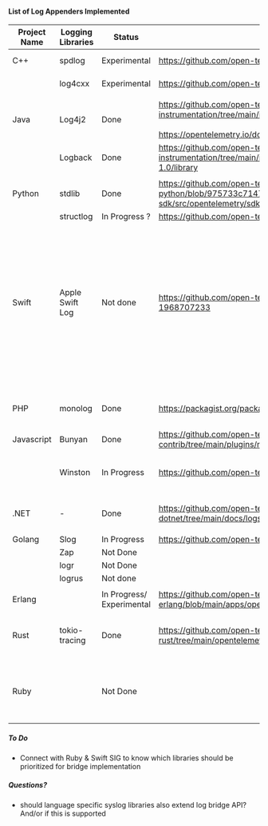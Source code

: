 

#### List of Log Appenders Implemented

| **Project Name** | **Logging Libraries** | **Status**                | **Docs/Implementation**                                                                                                                                                                                               | Note                                                                                                                                      |
| ---------------- | --------------------- | ------------------------- | --------------------------------------------------------------------------------------------------------------------------------------------------------------------------------------------------------------------- | ----------------------------------------------------------------------------------------------------------------------------------------- |
| C++              | spdlog                | Experimental              | https://github.com/open-telemetry/opentelemetry-cpp-contrib/pull/357                                                                                                                                                  | under contrib repo                                                                                                                        |
|                  | log4cxx               | Experimental              | https://github.com/open-telemetry/opentelemetry-cpp-contrib/pull/356                                                                                                                                                  | under contrib repo                                                                                                                        |
|                  |                       |                           |                                                                                                                                                                                                                       |                                                                                                                                           |
| Java             | Log4j2                | Done                      | https://github.com/open-telemetry/opentelemetry-java-instrumentation/tree/main/instrumentation/log4j/log4j-appender-2.17/library /<br><br>https://opentelemetry.io/docs/languages/java/instrumentation/#log-appenders | as part of stable release                                                                                                                 |
|                  | Logback<br>           | Done                      | https://github.com/open-telemetry/opentelemetry-java-instrumentation/tree/main/instrumentation/logback/logback-appender-1.0/library                                                                                   | as part of stable release                                                                                                                 |
|                  |                       |                           |                                                                                                                                                                                                                       |                                                                                                                                           |
| Python           | stdlib                | Done                      | https://github.com/open-telemetry/opentelemetry-python/blob/975733c71473cddddd0859c6fcbd2b02405f7e12/opentelemetry-sdk/src/opentelemetry/sdk/_logs/_internal/__init__.py                                              | as part of stable release                                                                                                                 |
|                  | structlog             | In Progress ?             | https://github.com/open-telemetry/opentelemetry-python/issues/2993                                                                                                                                                    |                                                                                                                                           |
|                  |                       |                           |                                                                                                                                                                                                                       |                                                                                                                                           |
| Swift            | Apple Swift Log       | Not done                  | https://github.com/open-telemetry/community/issues/1865#issuecomment-1968707233                                                                                                                                       | The community is interested in a contribution here.<br>From conversation from otel-swift community, Apple Swift log should be prioritized |
| <br>             |                       |                           |                                                                                                                                                                                                                       |                                                                                                                                           |
| PHP              | monolog               | Done                      | https://packagist.org/packages/open-telemetry/opentelemetry-logger-monolog                                                                                                                                            | as part of stable release                                                                                                                 |
|                  |                       |                           |                                                                                                                                                                                                                       |                                                                                                                                           |
| Javascript       | Bunyan                | Done                      | https://github.com/open-telemetry/opentelemetry-js-contrib/tree/main/plugins/node/opentelemetry-instrumentation-bunyan                                                                                                | under contrib repo                                                                                                                        |
|                  | Winston               | In Progress               | https://github.com/open-telemetry/opentelemetry-js-contrib/pull/1837                                                                                                                                                  | They would like more bridges implemented                                                                                                  |
|                  |                       |                           |                                                                                                                                                                                                                       |                                                                                                                                           |
| .NET             | -                     | Done                      | https://github.com/open-telemetry/opentelemetry-dotnet/tree/main/docs/logs/getting-started-console                                                                                                                    | as part of stable release                                                                                                                 |
|                  |                       |                           |                                                                                                                                                                                                                       |                                                                                                                                           |
| Golang           | Slog                  | In Progress               | https://github.com/open-telemetry/opentelemetry-go-contrib/issues/5138                                                                                                                                                |                                                                                                                                           |
|                  | Zap                   | Not Done                  |                                                                                                                                                                                                                       |                                                                                                                                           |
|                  | logr                  | Not Done                  |                                                                                                                                                                                                                       |                                                                                                                                           |
|                  | logrus                | Not done                  |                                                                                                                                                                                                                       |                                                                                                                                           |
|                  |                       |                           |                                                                                                                                                                                                                       |                                                                                                                                           |
| Erlang           |                       | In Progress/ Experimental | https://github.com/open-telemetry/opentelemetry-erlang/blob/main/apps/opentelemetry_experimental/src/otel_log_handler.erl                                                                                             |                                                                                                                                           |
|                  |                       |                           |                                                                                                                                                                                                                       |                                                                                                                                           |
| Rust             | tokio-tracing         | Done                      | https://github.com/open-telemetry/opentelemetry-rust/tree/main/opentelemetry-appender-tracing                                                                                                                         | as part of stable release<br><br>                                                                                                         |
|                  |                       |                           |                                                                                                                                                                                                                       |                                                                                                                                           |
| Ruby             |                       | Not Done                  |                                                                                                                                                                                                                       | Some popular libraries are - lograge, logging gem, log4r                                                                                  |


##### To Do
- Connect with Ruby & Swift SIG to know which libraries should be prioritized for bridge implementation
##### Questions?
- should language specific syslog libraries also extend log bridge API? And/or if this is supported


